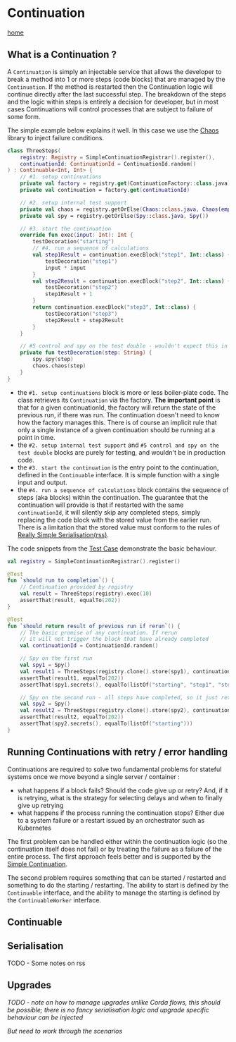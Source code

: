 # Continuation

[home](../README.md)

## What is a Continuation ?

A `Continuation` is simply an injectable service that allows the developer to break a method into 1 or more steps (code
blocks) that are managed by the `Continuation`. If the method is restarted then the Continuation logic will continue
directly after the last successful step. The breakdown of the steps and the logic within steps is entirely a decision
for developer, but in most cases Continuations will control processes that are subject to failure of some form.

The simple example below explains it well. In this case we use
the [Chaos](https://github.com/mycordaapp/commons/blob/master/docs/chaos.md) library to inject failure conditions.

```kotlin
class ThreeSteps(
    registry: Registry = SimpleContinuationRegistrar().register(),
    continuationId: ContinuationId = ContinuationId.random()
) : Continuable<Int, Int> {
    // #1. setup continuations
    private val factory = registry.get(ContinuationFactory::class.java)
    private val continuation = factory.get(continuationId)

    // #2. setup internal test support
    private val chaos = registry.getOrElse(Chaos::class.java, Chaos(emptyMap(), true))
    private val spy = registry.getOrElse(Spy::class.java, Spy())

    // #3. start the continuation 
    override fun exec(input: Int): Int {
        testDecoration("starting")
        // #4. run a sequence of calculations
        val step1Result = continuation.execBlock("step1", Int::class) {
            testDecoration("step1")
            input * input
        }
        val step2Result = continuation.execBlock("step2", Int::class) {
            testDecoration("step2")
            step1Result + 1
        }
        return continuation.execBlock("step3", Int::class) {
            testDecoration("step3")
            step2Result + step2Result
        }
    }

    // #5 control and spy on the test double - wouldn't expect this in real code
    private fun testDecoration(step: String) {
        spy.spy(step)
        chaos.chaos(step)
    }
}
```

* the `#1. setup continuations` block is more or less boiler-plate code. The class retrieves its `Continuation` via the
  factory. **The important point** is that for a given continuationId, the factory will return the state of the previous
  run, if there was run. The continuation doesn't need to know how the factory manages this. There is of course an
  implicit rule that only a single instance of a given continuation should be running at a point in time.
* the `#2. setup internal test support` and `#5 control and spy on the test double` blocks are purely for testing, and
  wouldn't be in production code.
* the `#3. start the continuation` is the entry point to the continuation, defined in the `Continuable` interface. It is
  simple function with a single input and output.
* the `#4. run a sequence of calculations` block contains the sequence of steps (aka blocks) within the continuation.
  The guarantee that the continuation will provide is that if restarted with the same `continuationId`, it will silently
  skip any completed steps, simply replacing the code block with the stored value from the earlier run. There is a
  limitation that the stored value must conform to the rules
  of [Really Simple Serialisation(rss)](https://github.com/mycordaapp/really-simple-serialisation#readme).

The code snippets from the [Test Case](../impl/src/test/kotlin/mycorda/app/continuations/ContinuationScenarios.kt)
demonstrate the basic behaviour.

```kotlin
val registry = SimpleContinuationRegistrar().register()

@Test
fun `should run to completion`() {
    // Continuation provided by registry
    val result = ThreeSteps(registry).exec(10)
    assertThat(result, equalTo(202))
}

@Test
fun `should return result of previous run if rerun`() {
    // The basic promise of any continuation. If rerun
    // it will not trigger the block that have already completed
    val continuationId = ContinuationId.random()

    // Spy on the first run
    val spy1 = Spy()
    val result1 = ThreeSteps(registry.clone().store(spy1), continuationId).exec(10)
    assertThat(result1, equalTo(202))
    assertThat(spy1.secrets(), equalTo(listOf("starting", "step1", "step2", "step3")))

    // Spy on the second run - all steps have completed, so it just returns the result of step3
    val spy2 = Spy()
    val result2 = ThreeSteps(registry.clone().store(spy2), continuationId).exec(10)
    assertThat(result2, equalTo(202))
    assertThat(spy2.secrets(), equalTo(listOf("starting")))
}

```

## Running Continuations with retry / error handling

Continuations are required to solve two fundamental problems for stateful systems once we move beyond a single server /
container :

* what happens if a block fails? Should the code give up or retry? And, if it is retrying, what is the strategy for
  selecting delays and when to finally give up retrying
* what happens if the process running the continuation stops? Either due to a system failure or a restart issued by an
  orchestrator such as Kubernetes

The first problem can be handled either within the continuation logic (so the continuation itself does not fail)
or by treating the failure as a failure of the entire process. The first approach feels better and is supported by
the [Simple Continuation](./simple-continuation.md).

The second problem requires something that can be started / restarted and something to do the starting / restarting. The
ability to start is defined by the `Continuable` interface, and the ability to manage the starting is defined by
the `ContinuableWorker` interface.

## Continuable

## Serialisation

TODO - Some notes on rss

## Upgrades

_TODO - note on how to manage upgrades unlike Corda flows, this should be possible; there is no fancy serialisation
logic and upgrade specific behaviour can be injected_

_But need to work through the scenarios_